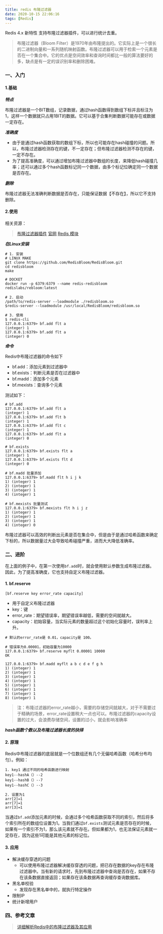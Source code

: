 ```yaml
---
title: redis 布隆过滤器
date: 2020-10-15 22:06:16
tags: [Redis]
---
```


Redis 4.x 新特性 支持布隆过滤器插件，可以进行统计去重。
> 布隆过滤器（Bloom Filter）是1970年由布隆提出的。它实际上是一个很长的二进制向量和一系列随机映射函数。布隆过滤器可以用于检索一个元素是否在一个集合中。它的优点是空间效率和查询时间都比一般的算法要好的多，缺点是有一定的误识别率和删除困难。


### 一、入门

#### 1.基础


***特点***

布隆过滤器是一个BIT数组，记录数据，通过hash函数得到数组下标并且标注为1，这样一个数据就只占用1BIT的数据。它可以基于合集判断数据可能存在或数据一定存在。

***准确度***

+	由于是通过hash函数获取的数组下标，所以也可能存在hash碰撞的问题。所以，布隆过滤器检测存在的键，不一定存在；但布隆过滤器检测不存在的键，一定不存在。
+	为了提高准确度，可以通过增加布隆过滤器中数组的长度，来降低hash碰撞几率；还可以通过多个hash函数标记同一个数据，由多个标记位确定同一个数据是否存在。

***删除***

布隆过滤器无法准确判断数据是否存在，只能保证数据【不存在】，所以它不支持删除。




#### 2.使用


相关资源：
> [布隆过滤器插件](https://github.com/RedisBloom/RedisBloom)
[官网](https://oss.redislabs.com/redisbloom/Quick_Start/)
[Redis 模块](https://github.com/RedisLabsModules/)


***在Linux安装***

```
# 1. 安装
# LINUX MAKE
git clone https://github.com/RedisBloom/RedisBloom.git
cd redisbloom
make

# DOCKET
docker run -p 6379:6379 --name redis-redisbloom redislabs/rebloom:latest

# 2. 启动
/path/to/redis-server --loadmodule ./redisbloom.so
$redis-server --loadmodule /usr/local/RedisBloom/redisbloom.so

# 3. 使用
$ redis-cli 
127.0.0.1:6379> bf.add flt a
(integer) 1
127.0.0.1:6379> bf.add flt a
(integer) 0
```

***命令***

Redis中布隆过滤器的命令如下

+	bf.add：添加元素到过滤器中
+	bf.exists：判断元素是否在过滤器中
+	bf.madd：添加多个元素
+	bf.mexists：查询多个元素

测试如下：

```
# bf.add
127.0.0.1:6379> bf.add flt a
(integer) 1
127.0.0.1:6379> bf.add flt b
(integer) 1
127.0.0.1:6379> bf.add flt c
(integer) 1
127.0.0.1:6379> bf.add flt a
(integer) 0

# bf.exists
127.0.0.1:6379> bf.exists flt a
(integer) 1
127.0.0.1:6379> bf.exists flt d
(integer) 0

# bf.madd 批量添加
127.0.0.1:6379> bf.madd flt h i j k
1) (integer) 1
2) (integer) 1
3) (integer) 1
4) (integer) 1

# bf.mexists 批量测试
127.0.0.1:6379> bf.mexists flt h i j z
1) (integer) 1
2) (integer) 1
3) (integer) 1
4) (integer) 0

```


布隆过滤器可以高效的判断出元素是否在集合中，但是由于是通过哈希函数来确定下标的，所以数据量过大会导致哈希碰撞严重，进而大大降低准确率。


### 二、进阶

在上面的例子中，在第一次使用`bf.add`时，就会使用默认参数生成布隆过滤器。因此，为了提高准确度，它也支持自定义布隆过滤器。

#### 1. bf.reserve

`[bf.reserve key error_rate capacity]`
+	用于自定义布隆过滤器
+	key：键
+	error_rate：期望错误率，期望错误率越低，需要的空间就越大。
+	capacity：初始容量，当实际元素的数量超过这个初始化容量时，误判率上升。

```
# 默认的error_rate是 0.01，capacity是 100。

# 错误率为0.00001，初始容量为10000
127.0.0.1:6379> bf.reserve myflt 0.00001 10000
OK

127.0.0.1:6379> bf.madd myflt a b c d e f g h
1) (integer) 1
2) (integer) 1
3) (integer) 1
4) (integer) 1
5) (integer) 1
6) (integer) 1
7) (integer) 1
8) (integer) 1

```

> 注：布隆过滤器的error_rate越小，需要的存储空间就越大，对于不需要过于精确的场景，error_rate设置稍大一点也可以。布隆过滤器的capacity设置的过大，会浪费存储空间，设置的过小，就会影响准确率

***hash函数个数以及布隆过滤器长度的抉择***


#### 2. 原理

Redis中布隆过滤器的底层就是一个位数组还有几个无偏哈希函数（哈希分布均匀）。例如：

```
1. key1 通过不同的哈希函数进行映射
key1--hashA（）--2
key1--hashB（）--7
key1--hashC（）--3

2. 设置为1
arr[2]=1
arr[7]=1
arr[3]=1

```

当通过`bf.add`添加元素的时候，会通过多个哈希函数获取不同的索引，然后将多个索引所在的数组位设置为1。当我们通过`bf.exists`测试元素是否存在的时候，如果有一个索引不为1，那么该元素就不存在。但如果都为1，也无法保证元素就一定存在，因为这些1可能是其他元素的标记位。



#### 3. 应用

+	解决缓存穿透的问题
	+	可以使用布隆过滤器解决缓存穿透的问题，把已存在数据的key存在布隆过滤器中。当有新的请求时，先到布隆过滤器中查询是否存在，如果不存在该条数据直接返回；如果存在该条数据再查询缓存查询数据库。
+	黑名单校验
	+	发现存在黑名单中的，就执行特定操作
+	限制IP
+	统计新增用户


### 四、参考文章
> [详细解析Redis中的布隆过滤器及其应用](https://www.cnblogs.com/heihaozi/p/12174478.html)